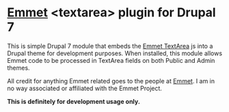 # [Emmet](http://emmet.io) &lt;textarea&gt; plugin for Drupal 7

This is simple Drupal 7 module that embeds the [Emmet TextArea](https://github.com/emmetio/textarea) js into a Drupal theme for development purposes. When installed, this module allows Emmet code to be processed in TextArea fields on both Public and Admin themes.
  
 All credit for anything Emmet related goes to the people at [Emmet](http://emmet.io). I am in no way associated or affiliated with the Emmet Project.

**This is definitely for development usage only.**


